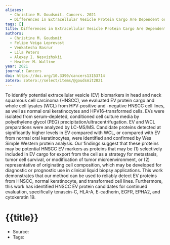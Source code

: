 ```yaml
---
aliases:
  - Christine M. Goudsmit. Cancers. 2021
  - Differences in Extracellular Vesicle Protein Cargo Are Dependent on Head and Neck Squamous Cell Carcinoma Cell of Origin and Human Papillomavirus Status.
tags: []
title: Differences in Extracellular Vesicle Protein Cargo Are Dependent on Head and Neck Squamous Cell Carcinoma Cell of Origin and Human Papillomavirus Status.
authors:
  - Christine M. Goudsmit
  - Felipe Veiga Leprevost
  - Venkatesha Basrur
  - Lila Peters
  - Alexey I. Nesvizhskii
  - Heather M. Walline
year: 2021
journal: Cancers
doi: https://doi.org/10.3390/cancers13153714
zotero: zotero://select/items/@goudsmit2021
---
```

<!-- START_ABSTRACT -->
To identify potential extracellular vesicle (EV) biomarkers in head and neck squamous cell carcinoma (HNSCC), we evaluated EV protein cargo and whole cell lysates (WCL) from HPV-positive and -negative HNSCC cell lines, as well as normal oral keratinocytes and HPV16-transformed cells. EVs were isolated from serum-depleted, conditioned cell culture media by polyethylene glycol (PEG) precipitation/ultracentrifugation. EV and WCL preparations were analyzed by LC-MS/MS. Candidate proteins detected at significantly higher levels in EV compared with WCL, or compared with EV from normal oral keratinocytes, were identified and confirmed by Wes Simple Western protein analysis. Our findings suggest that these proteins may be potential HNSCC EV markers as proteins that may be (1) selectively included in EV cargo for export from the cell as a strategy for metastasis, tumor cell survival, or modification of tumor microenvironment, or (2) representative of originating cell composition, which may be developed for diagnostic or prognostic use in clinical liquid biopsy applications. This work demonstrates that our method can be used to reliably detect EV proteins from HNSCC, normal keratinocyte, and transformed cell lines. Furthermore, this work has identified HNSCC EV protein candidates for continued evaluation, specifically tenascin-C, HLA-A, E-cadherin, EGFR, EPHA2, and cytokeratin 19.
<!-- END_ABSTRACT -->

<!-- START_TEMPLATE -->
# {{title}}

- Source:
- Tags: 
<!-- END_TEMPLATE -->